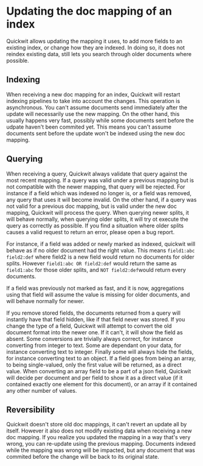 # Updating the doc mapping of an index

Quickwit allows updating the mapping it uses, to add more fields to an existing index, or change how they are indexed. In doing so,
it does not reindex existing data, still lets you search through older documents where possible.

## Indexing

When receiving a new doc mapping for an index, Quickwit will restart indexing pipelines to take into account the changes. This operation
is asynchronous. You can't assume documents send immediately after the update will necessarily use the new mapping. On the other hand,
this usually happens very fast, possibly while some documents sent before the udpate haven't been commited yet. This means you can't
assume documents sent before the update won't be indexed using the new doc mapping.

## Querying

When receiving a query, Quickwit always validate that query against the most recent mapping. If a query was valid under a previous
mapping but is not compatible with the newer mapping, that query will be rejected. For instance if a field which was indexed no longer
is, or a field was removed, any query that uses it will become invalid. On the other hand, if a query was not valid for a previous doc
mapping, but is valid under the new doc mapping, Quickwit will process the query. When querying newer splits, it will behave normally,
when querying older splits, it will try ot execute the query as correctly as possible. If you find a situation where older splits
causes a valid request to return an error, please open a bug report.

For instance, if a field was added or newly marked as indexed, quickwit will behave as if no older document had the right value. This
means `field1:abc field2:def` where field2 is a new field would return no documents for older splits. However `field1:abc OR field2:def`
would return the same as `field1:abc` for those older splits, and `NOT field2:def`would return every documents.

If a field was previously not marked as fast, and it is now, aggregations using that field will assume the value is missing for older
documents, and will behave normally for newer.

If you remove stored fields, the documents returned from a query will instantly have that field hidden, like if that field never was
stored. If you change the type of a field, Quickwit will attempt to convert the old document format into the newer one. If it can't,
it will show the field as absent. Some conversions are trivially always correct, for instance converting from integer to text. Some are
dependant on your data, for instance converting text to integer. Finally some will always hide the fields, for instance converting text
to an object. If a field goes from being an array, to being single-valued, only the first value will be returned, as a direct value.
When converting an array field to be a part of a json field, Quickwit will decide per document and per field to show it as a direct
value (if it contained exactly one element for this document), or an array if it contained any other number of values.

## Reversibility

Quickwit doesn't store old doc mappings, it can't revert an update all by itself. However it also does not modify existing data when
receiving a new doc mapping. If you realize you updated the mapping in a way that's very wrong, you can re-update using the previous
mapping. Documents indexed while the mapping was wrong will be impacted, but any document that was commited before the change will be
back to its original state.
